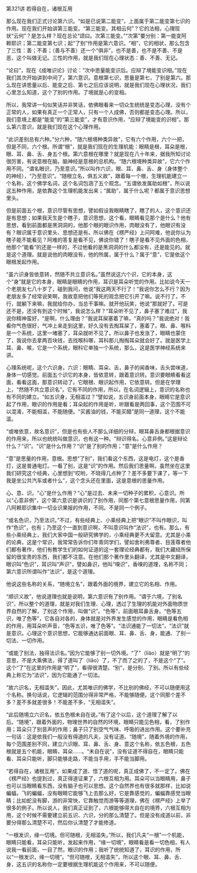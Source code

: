 第321讲 若得自在，诸根互用

那么现在我们正式讨论第六识。“如是已说第二能变”，上面属于第二能变第七识的作用。现在我们开始讲第三能变。“第三能变。其相云何”？它的法相，心理现状“云何”？是怎么样？现在总论“颂曰。次第三能变。”“次第”要分别：第一能变阿赖耶识；第二能变第七识；起“了别”作用是第六意识。“相”，它的相状，那么包含了三性：善；不善；（善与不善）还一个“俱非”，也不是善，也不是不善、不是恶，这个叫做无记。三性的作用，就是我们现在心理状态：善、不善、无记。

“论曰”，现在《成唯识论》讨论：“次中思量能变识后。应辩了境能变识相。”现在我们其次开始讲到中间了，第六意识。意根第七识，思量是第七，了别是第六。那么现在讲思量以后、能变之后、第七之后应该说明，就是我们现在心理状况，我们心里怎么知道，这个了别的作用。了境就是心的变相。

所以，我常讲一句似笑话并非笑话，依佛眼看来一切众生统统是变态心理，没有个正常的人，如果有真正一个正常人，只有一个人成佛，否则都是变态心理。所以，我们意境上都是“能变”的“第三能变”，才有意识作用，“应辩了境能变的识相”。那么第六意识，就是我们现在这个心理作用。

“此识差别总有六种。”分六种，“随六根境种类异故”，它有六个作用，六个一把，但是不同，六个根。所谓“根”，就是我们现在的生理机能：眼睛是根，耳朵是根，眼、耳、鼻、舌、身五个根。第六意根在哪里？就是现在八十年来，据我所知讨论很厉害，有说意根在脑，脑神经是意根的总机构。“随六根境种类异故”，它六个作用不同。“谓名眼识，乃至意识。”所以叫作六识，眼、耳、鼻、舌、身（身体整个的神经），“乃至意识”。“随根立名，俱五义故”，跟着每一个根，生理机能建立一个名称，这个佛学名词，这个名词包涵了五个观念。“五谓依发属助如根”，所以说这五种作用，是依靠这个生理机能发出来；“属助”，属于什么呢？都属于意识思想里头。

但是前面五个根，意识尽管有思想，譬如假设我眼睛瞎了，瞎了的人，这个意识还是有思想；如果我天生是个瞎子，意识思想，这个看，眼睛看见那个是什么？他有思想，看到前面都是黑洞洞的，他那个眼的眼识作用，肉眼没有了，他眼识有没有？眼识属于意识里头、思想还是有。所以佛在《楞严经》上问阿难，他说你认为瞎子能不能看见？阿难的答复是看不见，佛说你错了！瞎子是看不见外面的色相，他那个“能看”的还是一样的，不过他看的是黑洞洞的什么都没有，还是能见的。就是这个道理。就是说他的肉眼没有，他的所属，属于什么？属于“意”，它是依这个眼根发起作用。

“虽六识身皆依意转，然随不共立意识名。”虽然说这六个识，它的本身，这个“身”就是它的本身，眼睛是眼睛的作用，耳识是耳朵听觉的作用。比如说今天一个老朋友七八十岁了，碰到我问，他说“我这两天不行了！”我说你怎么不行？因为老朋友多了经常说笑啊，我故意把他们等死的观念把它引开了嘛。说不行了，不行，就躺下来嘛，我就给你办，当总干事嘛。就开他玩笑，他说“那就好了。可是还不是，还没有到这个时候”，我说怎么样？“耳朵听不见了，鼻子塞了难过”，我说你精神蛮好，“是啊，什么理由？”我说耳屎塞着了嘛，“真的吗？”我说绝对！我看你气色很好，气冲上来走到这里，好久没有去掏耳屎了，塞着了。眼、鼻、喉科是一个系统，这里一堵塞了，耳朵就听不见了。所以鼻子也发涨了，眼睛也蒙住了，我说你去拿两百块钱，去找喉科哪，耳科那儿掏掏耳朵就会好了。就是医学上耳、鼻、喉，它是一个系统，眼科它单独一个系统，那么，这是医学神经系统来讲。

心理系统呢，这个六识身。六识：眼睛、耳朵、舌，鼻子的闻香味，舌头尝味道，身体一切感觉。前面五个识它的本身，皆依意转，跟着意识转。意识要眼睛看看这面，看看这面，那意识转动了。它眼根、眼识起作用，它依意转。但是在学理上，“然随不共立意识名”，它有不同的作用，所以，在名词逻辑上，意识的名称也有不同的建立。“如五识身，无相滥过？”譬如说，五识身前面本身，眼睛它是意识起了作用，眼识的作用是看；耳朵起的作用是听，听跟看是两回事，这个范围不可以混淆，不能相滥，不能随便。“买酱油的钱，不能买醋”是同一道理，这个不能滥。

“或唯依意，故名意识”，但是也有些人不那么详细的分辩，眼耳鼻舌身都根据意识的作用来，所以也统统叫做意识，也有这一种。“辩识得名。心意非例。”这是辩论什么？“识”。“识”是什么作用？“识”是了别的作用；“意”是什么作用？

“意”是思量的作用，意根。思想“了别”，我们看这个东西，这是电灯，这个是香灯，这是普通电灯。一看了别，这是“识”的作用。然后我们思量啊，虽然坐在这里我们研究这个经典，心里想到“哎哟，不晓得几点种了？差不多要下课了，等一下我是坐公共汽车或者什么”，这个念头还在里面，这是意根的思量作用。

心、意、识。“心”是什么作用？“心”是过去、未来一切种子的累积，心意识。所以“心意非例”，这个第六意识是讲识的了别作用，同那个第七意根思量作用，同第八阿赖耶识集中一切业识果报的作用，不同。不是同一个例子。

“或名色识，乃至法识。”不过，有些经典上、小乘经典上把“眼识”不叫作眼识，叫作“色识”，也有；乃至这个一直到意识啊，不叫意识叫作“法识”，也有。那么，有些小乘经典上，我们大家中国一般研究佛学的，小乘经典更不大留意。尤其是小乘的论典，这是个常识，我常常告诉你们年青同学们，譬如舍利弗尊者、目莲尊者他们都有著作，他们有教学生们的如何证道的这一套理论经典都有，我们大藏经所保留的很宝贵的东西，我们都不注意。在他们那个著作里头翻译，尤其是中文翻译，眼识叫“色识”，耳识叫“声识”，譬如鼻识，他叫“嗅识”，香嗅的道理，名称不同；第六意识所谓叫作“法识”，是这个道理。

他说这些名称的关系，“随境立名”，跟着外面的境界，建立它的名相、作用。

“顺识义故”，他说道理也就是说明，第六意识有了别作用。“谓于六境，了别名识”，所以整个的道理，就是对我们生理、心理，透过了生理的机能对外面物质世界自然的了解，了别这个作用，叫做“识”。“色等”，前面眼耳鼻舌身。“色等五识，唯了色等”，它各自对各的，身体就是对外界发生感觉的作用，眼睛是看色相的作用，用耳朵听声音，“色等五识，唯了色等”。“法识通能了一切法”，“法识”就是意识。心理这个意识思想，它能够通达前面眼、耳、鼻、舌、身，能通、了别一切法、一切作用。

“或能了别法，独得法识名。”因为它能够了别一切外境。“了”（liǎo）就是“明了”的意思，不是大乘佛法，得了道叫了（liǎo）了，不了而了之的了，不是这个“了”。这个“了”在这里的作用是“明了”，看得很清楚。“别”，是分别、了别。所以有些经典上称它为“法识”，因为它能通了一切法。

“故六识名，无相滥失”，因此，尤其唯识的佛学，不比别的佛经，不可以随便用这个名称。换句话说，它逻辑的范围分得非常严格，不能够随便。这个同那个差不多？差不多就差很多！不能差不多，“无相滥失”。

“此后随境立六识名，依五色根未自在说。”有了这个以后，这个道理了解了以后。“随境”，跟着外面的，物理世界的自然的环境，眼睛只能见色相，看，了别作用；耳朵只了别音声的作用；鼻子只了别空气气味、呼吸的进出作用。这个要补充一句话：这是依我们一般没有得道的凡夫，没有证道。“随境”，随着外境的作用，每个范围差别不同，建立六识眼、耳、鼻、舌、身、意这个名称，依五色根，五色根就是五个机能，眼睛，耳朵……。“未自在说”，没有证道不得自在，眼睛只能看、耳朵只能听，脚只能够走路，不能当手用，手不能当脚用。

“若得自在，诸根互用”。如果成了道、悟了道的呢，真正成佛了，不一定了。佛在《楞严经》也提到过，真正得道证果了，六根互相为用。耳朵可以当眼睛用，鼻子也可以当眼睛看东西，没有脑子也可以思想。这个自然界也有很多就那样，比如说蝙蝠，飞的蝙蝠，没有眼睛它能够飞上去那么好，它是靠感觉的，蝙蝠靠感觉当眼睛；比如蛇没有脚，游的非常快，它靠触觉而游等等道理，佛在《楞严经》上举了很多的例子。所以说人，我们真正证到了，六根能够得大自在的境界，六根互相为用，这个时候不需要建立前五识、六识，分的那么清楚了。但是没有成道以前，非要分得那么清楚不可，然后你认清楚了才能修道。

“一根发识，缘一切境。但可随根，无相滥失。”所以，我们凡夫“一根”一个机能，眼睛只能看，耳朵只能听，发起来作用，“缘一切境”，眼睛看是看一切色相，有人说我一看前面，一目了然，眼识的作用；我听了统统知道了，耳识的作用，所以“一根发识，缘一切境”。“但可随根，无相滥失”，所以这个眼、耳、鼻、舌、身，这五识的名称你一定要根据生理机能这个作用来，不可以随便。


